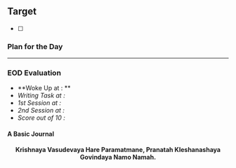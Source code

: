 ## Target
- [ ]   

### Plan for the Day

---
### EOD Evaluation
- **Woke Up at : **
- *Writing Task at :* 
- *1st Session at :*
- *2nd Session at :* 
- *Score out of 10 :* 

#### A Basic Journal


<center><b>Krishnaya Vasudevaya Hare Paramatmane, Pranatah Kleshanashaya Govindaya Namo Namah.</b></center>